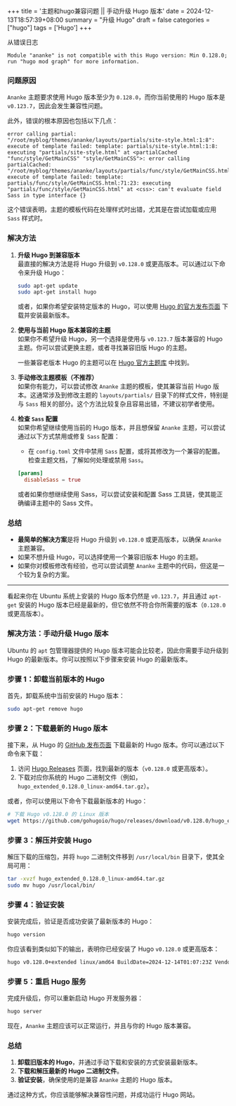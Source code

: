 +++
title = '主题和hugo兼容问题 || 手动升级 Hugo 版本'
date = 2024-12-13T18:57:39+08:00
summary = "升级 Hugo"
draft = false
categories = ["hugo"]
tags = ['Hugo']
+++




从错误日志

```
Module "ananke" is not compatible with this Hugo version: Min 0.128.0; run "hugo mod graph" for more information.
```

### 问题原因
`Ananke` 主题要求使用 Hugo 版本至少为 `0.128.0`，而你当前使用的 Hugo 版本是 `v0.123.7`，因此会发生兼容性问题。

此外，错误的根本原因也包括以下几点：

```
error calling partial: "/root/myblog/themes/ananke/layouts/partials/site-style.html:1:8": execute of template failed: template: partials/site-style.html:1:8: executing "partials/site-style.html" at <partialCached "func/style/GetMainCSS" "style/GetMainCSS">: error calling partialCached: "/root/myblog/themes/ananke/layouts/partials/func/style/GetMainCSS.html:71:23": execute of template failed: template: partials/func/style/GetMainCSS.html:71:23: executing "partials/func/style/GetMainCSS.html" at <css>: can't evaluate field Sass in type interface {}
```

这个错误表明，主题的模板代码在处理样式时出错，尤其是在尝试加载或应用 `Sass` 样式时。

### 解决方法

1. **升级 Hugo 到兼容版本**  
   最直接的解决方法是将 Hugo 升级到 `v0.128.0` 或更高版本。可以通过以下命令来升级 Hugo：

   ```bash
   sudo apt-get update
   sudo apt-get install hugo
   ```

   或者，如果你希望安装特定版本的 Hugo，可以使用 [Hugo 的官方发布页面](https://github.com/gohugoio/hugo/releases) 下载并安装最新版本。

2. **使用与当前 Hugo 版本兼容的主题**  
   如果你不希望升级 Hugo，另一个选择是使用与 `v0.123.7` 版本兼容的 Hugo 主题。你可以尝试更换主题，或者寻找兼容旧版 Hugo 的主题。

   一些兼容老版本 Hugo 的主题可以在 [Hugo 官方主题库](https://themes.gohugo.io/) 中找到。

3. **手动修改主题模板（不推荐）**  
   如果你有能力，可以尝试修改 `Ananke` 主题的模板，使其兼容当前 Hugo 版本。这通常涉及到修改主题的 `layouts/partials/` 目录下的样式文件，特别是与 `Sass` 相关的部分。这个方法比较复杂且容易出错，不建议初学者使用。

4. **检查 `Sass` 配置**  
   如果你希望继续使用当前的 Hugo 版本，并且想保留 `Ananke` 主题，可以尝试通过以下方式禁用或修复 `Sass` 配置：
   
   - 在 `config.toml` 文件中禁用 `Sass` 配置，或将其修改为一个兼容的配置。检查主题文档，了解如何处理或禁用 `Sass`。

   ```toml
   [params]
     disableSass = true
   ```

   或者如果你想继续使用 Sass，可以尝试安装和配置 Sass 工具链，使其能正确编译主题中的 Sass 文件。

### 总结

- **最简单的解决方案**是将 Hugo 升级到 `v0.128.0` 或更高版本，以确保 `Ananke` 主题兼容。
- 如果不想升级 Hugo，可以选择使用一个兼容旧版本 Hugo 的主题。
- 如果你对模板修改有经验，也可以尝试调整 `Ananke` 主题中的代码，但这是一个较为复杂的方案。


---

看起来你在 Ubuntu 系统上安装的 Hugo 版本仍然是 `v0.123.7`，并且通过 `apt-get` 安装的 Hugo 版本已经是最新的，但它依然不符合你所需要的版本（`0.128.0` 或更高版本）。

### 解决方法：手动升级 Hugo 版本

Ubuntu 的 `apt` 包管理器提供的 Hugo 版本可能会比较老，因此你需要手动升级到 Hugo 的最新版本。你可以按照以下步骤来安装 Hugo 的最新版本。

### 步骤 1：卸载当前版本的 Hugo

首先，卸载系统中当前安装的 Hugo 版本：

```bash
sudo apt-get remove hugo
```

### 步骤 2：下载最新的 Hugo 版本

接下来，从 Hugo 的 [GitHub 发布页面](https://github.com/gohugoio/hugo/releases) 下载最新的 Hugo 版本。你可以通过以下命令来下载：

1. 访问 [Hugo Releases](https://github.com/gohugoio/hugo/releases) 页面，找到最新的版本（`v0.128.0` 或更高版本）。
2. 下载对应你系统的 Hugo 二进制文件（例如，`hugo_extended_0.128.0_linux-amd64.tar.gz`）。

或者，你可以使用以下命令下载最新版本的 Hugo：

```bash
# 下载 Hugo v0.128.0 的 Linux 版本
wget https://github.com/gohugoio/hugo/releases/download/v0.128.0/hugo_extended_0.128.0_linux-amd64.tar.gz
```

### 步骤 3：解压并安装 Hugo

解压下载的压缩包，并将 `hugo` 二进制文件移到 `/usr/local/bin` 目录下，使其全局可用：

```bash
tar -xvzf hugo_extended_0.128.0_linux-amd64.tar.gz
sudo mv hugo /usr/local/bin/
```

### 步骤 4：验证安装

安装完成后，验证是否成功安装了最新版本的 Hugo：

```bash
hugo version
```

你应该看到类似如下的输出，表明你已经安装了 Hugo `v0.128.0` 或更高版本：

```bash
hugo v0.128.0+extended linux/amd64 BuildDate=2024-12-14T01:07:23Z VendorInfo=ubuntu:0.128.0-1ubuntu0.2
```

### 步骤 5：重启 Hugo 服务

完成升级后，你可以重新启动 Hugo 开发服务器：

```bash
hugo server
```

现在，`Ananke` 主题应该可以正常运行，并且与你的 Hugo 版本兼容。

### 总结

1. **卸载旧版本的 Hugo**，并通过手动下载和安装的方式安装最新版本。
2. **下载和解压最新的 Hugo 二进制文件**。
3. **验证安装**，确保使用的是兼容 `Ananke` 主题的 Hugo 版本。

通过这种方式，你应该能够解决兼容性问题，并成功运行 Hugo 网站。